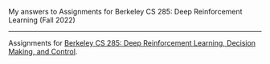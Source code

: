 My answers to Assignments for Berkeley CS 285: Deep Reinforcement Learning (Fall 2022) 

___

Assignments for [Berkeley CS 285: Deep Reinforcement Learning, Decision Making, and Control](http://rail.eecs.berkeley.edu/deeprlcourse/).
